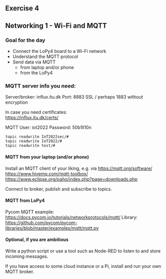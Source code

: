 ## Exercise 4
## Networking 1 - Wi-Fi and MQTT

### Goal for the day

  * Connect the LoPy4 board to a Wi-Fi network
  * Understand the MQTT protocol
  * Send data via MQTT
    * from laptop and/or phone
    * from the LoPy4

### MQTT server info you need:

Server/broker:	influx.itu.dk
Port:		8883 SSL / perhaps 1883 without encryption

In case you need certificates:	
		https://influx.itu.dk/certs/

MQTT User:	iot2022
Password:	50b1ll10n

	topic readwrite IoT2022sec/#
	topic readwrite IoT2022/#
	topic readwrite test/#




#### MQTT from your laptop (and/or phone)

Install an MQTT client of your liking, e.g. via
https://mqtt.org/software/
https://www.hivemq.com/mqtt-toolbox/
https://www.eclipse.org/paho/index.php?page=downloads.php

Connect to broker, publish and subscribe to topics.


#### MQTT from LoPy4

Pycom MQTT example: 
https://docs.pycom.io/tutorials/networkprotocols/mqtt/
Library:
https://github.com/pycom/pycom-libraries/blob/master/examples/mqtt/mqtt.py

#### Optional, if you are ambitious

Write a python script or use a tool such as Node-RED to listen to and store incoming messages.

If you have access to some cloud instance or a Pi, install and run your own MQTT broker.


